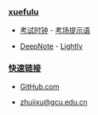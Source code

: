 ### **[xuefulu](http://xuefulu.com/)**

+ [考试时钟](http://508cst.gcu.edu.cn/clock/) - [考场提示语](https://xuefulu.wss.cc/article/detail/8hh8e047zkd)

+ [DeepNote](https://deepnote.com/sign-in) - [Lightly](https://lightly.teamcode.com/login)

### **[快速链接](http://xuefulu.com/)**
+ [GitHub.com](https://github.com/login)

+ <zhujixu@gcu.edu.cn>
